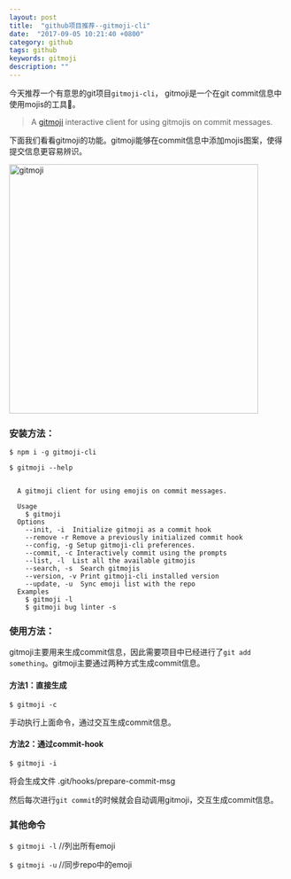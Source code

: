 ```yaml
---
layout: post
title:  "github项目推荐--gitmoji-cli"
date:  "2017-09-05 10:21:40 +0800"
category: github
tags: github
keywords: gitmoji
description: ""
---
```


今天推荐一个有意思的git项目`gitmoji-cli`， gitmoji是一个在git commit信息中使用mojis的工具🎉。

> A [gitmoji](https://github.com/carloscuesta/gitmoji-cli) interactive client for using gitmojis on commit messages.

下面我们看看gitmoji的功能。gitmoji能够在commit信息中添加mojis图案，使得提交信息更容易辨识。

<div class="div-inline">
	<img src="/blog/assets/gitmoji/gitmoji_commit.png" style="width:450px" alt="gitmoji" />
</div>


### 安装方法：

`$ npm i -g gitmoji-cli`

```
$ gitmoji --help


  A gitmoji client for using emojis on commit messages.

  Usage
    $ gitmoji
  Options
    --init, -i  Initialize gitmoji as a commit hook
    --remove -r Remove a previously initialized commit hook
    --config, -g Setup gitmoji-cli preferences.
    --commit, -c Interactively commit using the prompts
    --list, -l  List all the available gitmojis
    --search, -s  Search gitmojis
    --version, -v Print gitmoji-cli installed version
    --update, -u  Sync emoji list with the repo
  Examples
    $ gitmoji -l
    $ gitmoji bug linter -s

```

### 使用方法：

gitmoji主要用来生成commit信息，因此需要项目中已经进行了`git add something`。gitmoji主要通过两种方式生成commit信息。

#### 方法1：直接生成

`$ gitmoji -c`

手动执行上面命令，通过交互生成commit信息。

#### 方法2：通过commit-hook

`$ gitmoji -i`

将会生成文件 .git/hooks/prepare-commit-msg

然后每次进行`git commit`的时候就会自动调用gitmoji，交互生成commit信息。


### 其他命令

`$ gitmoji -l`	//列出所有emoji

`$ gitmoji -u`	//同步repo中的emoji
